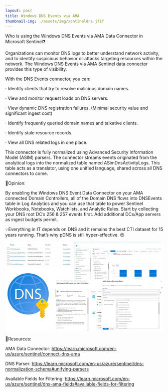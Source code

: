 ```yaml
---
layout: post
title: Windows DNS Events via AMA
thumbnail-img: ./assets/img/sentineldns.jfif
---
```

Who is using the Windows DNS Events via AMA Data Connector in Microsoft Sentinel❓

Organizations can monitor DNS logs to better understand network activity, and to identify suspicious behavior or attacks targeting resources within the network. The Windows DNS Events via AMA Sentinel data connector provides this type of visibility.

With the DNS Events connector, you can:

·       Identify clients that try to resolve malicious domain names.

·       View and monitor request loads on DNS servers.

·       View dynamic DNS registration failures. (Minimal security value and significant ingest cost)

·       Identify frequently queried domain names and talkative clients.

·       Identify stale resource records.

·       View all DNS related logs in one place.

This connector is fully normalized using Advanced Security Information Model (ASIM) parsers. The connector streams events originated from the analytical logs into the normalized table named ASimDnsActivityLogs. This table acts as a translator, using one unified language, shared across all DNS connectors to come.

📣Opinion:

By enabling the Windows DNS Event Data Connector on your AMA connected Domain Controllers, all of the Domain DNS flows into DNSEvents table in Log Analytics and you can use that table to power Sentinel Workbooks, Notebooks, Watchlists, and Analytic Rules. Start by collecting your DNS root DC’s 256 & 257 events first. Add additional DCs/App servers as ingest budgets permit.

💡Everything in IT depends on DNS and it remains the best CTI dataset for 15 years running. That’s why pDNS is still hyper-effective. 😉

![Image](/assets/img/sentineldns.jfif)

🎒Resources:

AMA Data Connector: https://learn.microsoft.com/en-us/azure/sentinel/connect-dns-ama

DNS Parser: https://learn.microsoft.com/en-us/azure/sentinel/dns-normalization-schema#unifying-parsers

Available Fields for Filtering: https://learn.microsoft.com/en-us/azure/sentinel/dns-ama-fields#available-fields-for-filtering
